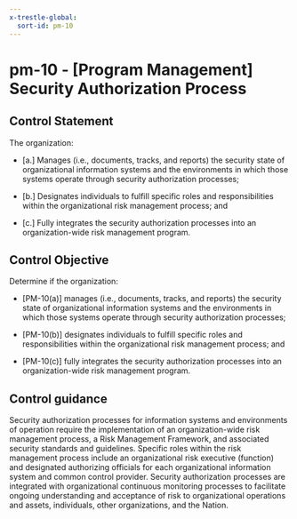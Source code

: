 ```yaml
---
x-trestle-global:
  sort-id: pm-10
---
```


# pm-10 - \[Program Management\] Security Authorization Process

## Control Statement

The organization:

- \[a.\] Manages (i.e., documents, tracks, and reports) the security state of organizational information systems and the environments in which those systems operate through security authorization processes;

- \[b.\] Designates individuals to fulfill specific roles and responsibilities within the organizational risk management process; and

- \[c.\] Fully integrates the security authorization processes into an organization-wide risk management program.

## Control Objective

Determine if the organization:

- \[PM-10(a)\] manages (i.e., documents, tracks, and reports) the security state of organizational information systems and the environments in which those systems operate through security authorization processes;

- \[PM-10(b)\] designates individuals to fulfill specific roles and responsibilities within the organizational risk management process; and

- \[PM-10(c)\] fully integrates the security authorization processes into an organization-wide risk management program.

## Control guidance

Security authorization processes for information systems and environments of operation require the implementation of an organization-wide risk management process, a Risk Management Framework, and associated security standards and guidelines. Specific roles within the risk management process include an organizational risk executive (function) and designated authorizing officials for each organizational information system and common control provider. Security authorization processes are integrated with organizational continuous monitoring processes to facilitate ongoing understanding and acceptance of risk to organizational operations and assets, individuals, other organizations, and the Nation.
